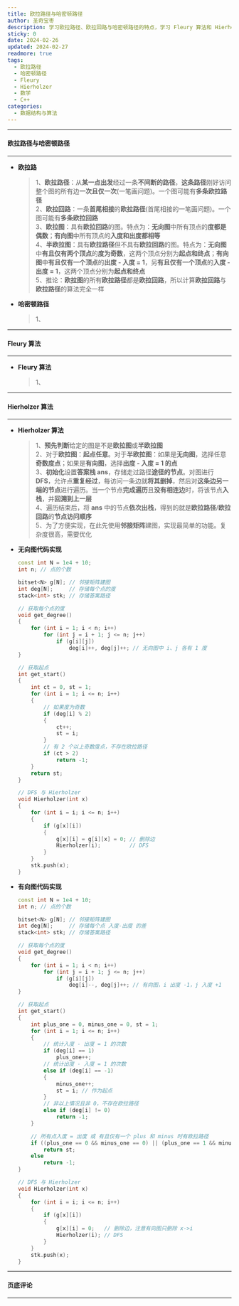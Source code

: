 ```yaml
---
title: 欧拉路径与哈密顿路径
author: 圣奇宝枣
description: 学习欧拉路径、欧拉回路与哈密顿路径的特点，学习 Fleury 算法和 Hierholzer 算法
sticky: 0
date: 2024-02-26
updated: 2024-02-27
readmore: true
tags:
  - 欧拉路径
  - 哈密顿路径
  - Fleury
  - Hierholzer
  - 数学
  - C++
categories:
  - 数据结构与算法
---
```


---

#### **欧拉路径与哈密顿路径**

---

- **欧拉路**

  > 1、**欧拉路径**：从**某一点出发**经过一条**不间断的路径**，**这条路径**刚好访问整个图的所有边**一次且仅一次**(一笔画问题)。一个图可能有**多条欧拉路径**  
  > 2、**欧拉回路**：一条**首尾相接**的**欧拉路径**(首尾相接的一笔画问题)。一个图可能有**多条欧拉回路**  
  > 3、**欧拉图**：具有**欧拉回路**的图。特点为：**无向图**中所有顶点的**度都是偶数**；**有向图**中所有顶点的**入度和出度都相等**  
  > 4、**半欧拉图**：具有**欧拉路径**但不具有**欧拉回路**的图。特点为：**无向图**中**有且仅有两个顶点**的**度为奇数**，这两个顶点分别为**起点和终点**；**有向图**中**有且仅有一个顶点**的**出度 - 入度 = 1**，另**有且仅有一个顶点**的**入度 - 出度 = 1**，这两个顶点分别为**起点和终点**  
  > 5、推论：**欧拉图**的所有**欧拉路径**都是**欧拉回路**，所以计算**欧拉回路**与**欧拉路径**的算法完全一样

<!-- more -->

- **哈密顿路径**

  > 1、

---

#### **Fleury 算法**

---

- **Fleury 算法**

  > 1、

---

#### **Hierholzer 算法**

---

- **Hierholzer 算法**

  > 1、**预先判断**给定的图是不是**欧拉图**或**半欧拉图**  
  > 2、对于**欧拉图**：**起点任意**。对于**半欧拉图**：如果是**无向图**，选择任意**奇数度点**；如果是**有向图**，选择**出度 - 入度 = 1 的点**  
  > 3、**初始化**设置**答案栈 ans**，存储走过路径**途径的节点**。对图进行 **DFS**，允许点**重复经过**，每访问一条边就**将其删掉**，然后对**这条边另一端的节点**进行遍历。当一个节点**完成遍历**且**没有相连边**时，将该节点**入栈**，并**回溯到上一层**  
  > 4、遍历结束后，将 **ans** 中的节点**依次出栈**，得到的就是**欧拉路径**/**欧拉回路**的**节点访问顺序**  
  > 5、为了方便实现，在此先使用**邻接矩阵**建图，实现最简单的功能。复杂度很高，需要优化

- **无向图代码实现**

  ```cpp
  const int N = 1e4 + 10;
  int n; // 点的个数

  bitset<N> g[N]; // 邻接矩阵建图
  int deg[N];     // 存储每个点的度
  stack<int> stk; // 存储答案路径

  // 获取每个点的度
  void get_degree()
  {
      for (int i = 1; i < n; i++)
          for (int j = i + 1; j <= n; j++)
              if (g[i][j])
                  deg[i]++, deg[j]++; // 无向图中 i、j 各有 1 度
  }

  // 获取起点
  int get_start()
  {
      int ct = 0, st = 1;
      for (int i = 1; i <= n; i++)
      {
          // 如果度为奇数
          if (deg[i] % 2)
          {
              ct++;
              st = i;
          }
          // 有 2 个以上奇数度点，不存在欧拉路径
          if (ct > 2)
              return -1;
      }
      return st;
  }

  // DFS 与 Hierholzer
  void Hierholzer(int x)
  {
      for (int i = i; i <= n; i++)
      {
          if (g[x][i])
          {
              g[x][i] = g[i][x] = 0; // 删除边
              Hierholzer(i);         // DFS
          }
      }
      stk.push(x);
  }
  ```

- **有向图代码实现**

  ```cpp
  const int N = 1e4 + 10;
  int n; // 点的个数

  bitset<N> g[N]; // 邻接矩阵建图
  int deg[N];     // 存储每个点 入度-出度 的差
  stack<int> stk; // 存储答案路径

  // 获取每个点的度
  void get_degree()
  {
      for (int i = 1; i < n; i++)
          for (int j = i + 1; j <= n; j++)
              if (g[i][j])
                  deg[i]--, deg[j]++; // 有向图，i 出度 -1，j 入度 +1
  }

  // 获取起点
  int get_start()
  {
      int plus_one = 0, minus_one = 0, st = 1;
      for (int i = 1; i <= n; i++)
      {
          // 统计入度 - 出度 = 1 的次数
          if (deg[i] == 1)
              plus_one++;
          // 统计出度 - 入度 = 1 的次数
          else if (deg[i] == -1)
          {
              minus_one++;
              st = i; // 作为起点
          }
          // 非以上情况且非 0，不存在欧拉路径
          else if (deg[i] != 0)
              return -1;
      }

      // 所有点入度 = 出度 或 有且仅有一个 plus 和 minus 时有欧拉路径
      if ((plus_one == 0 && minus_one == 0) || (plus_one == 1 && minus_one == 1))
          return st;
      else
          return -1;
  }

  // DFS 与 Hierholzer
  void Hierholzer(int x)
  {
      for (int i = i; i <= n; i++)
      {
          if (g[x][i])
          {
              g[x][i] = 0;   // 删除边，注意有向图只删除 x->i
              Hierholzer(i); // DFS
          }
      }
      stk.push(x);
  }
  ```

---

#### **页底评论**

---
